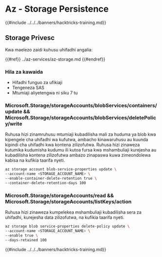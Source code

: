 # Az - Storage Persistence

{{#include ../../../banners/hacktricks-training.md}}

## Storage Privesc

Kwa maelezo zaidi kuhusu uhifadhi angalia:

{{#ref}}
../az-services/az-storage.md
{{#endref}}

### Hila za kawaida

- Hifadhi funguo za ufikiaji
- Tengeneza SAS
- Mtumiaji aliyetengwa ni siku 7 tu

### Microsoft.Storage/storageAccounts/blobServices/containers/update && Microsoft.Storage/storageAccounts/blobServices/deletePolicy/write

Ruhusa hizi zinamruhusu mtumiaji kubadilisha mali za huduma ya blob kwa kipengele cha uhifadhi wa kufutwa, ambacho kinawaruhusu au kuunda kipindi cha uhifadhi kwa kontena zilizofutwa. Ruhusa hizi zinaweza kutumika kudumisha kudumu ili kutoa fursa kwa mshambuliaji kurejesha au kubadilisha kontena zilizofutwa ambazo zinapaswa kuwa zimeondolewa kabisa na kufikia taarifa nyeti.
```bash
az storage account blob-service-properties update \
--account-name <STORAGE_ACCOUNT_NAME> \
--enable-container-delete-retention true \
--container-delete-retention-days 100
```
### Microsoft.Storage/storageAccounts/read && Microsoft.Storage/storageAccounts/listKeys/action

Ruhusa hizi zinaweza kumpelekea mshambuliaji kubadilisha sera za uhifadhi, kurejesha data zilizofutwa, na kufikia taarifa nyeti.
```bash
az storage blob service-properties delete-policy update \
--account-name <STORAGE_ACCOUNT_NAME> \
--enable true \
--days-retained 100
```
{{#include ../../../banners/hacktricks-training.md}}
